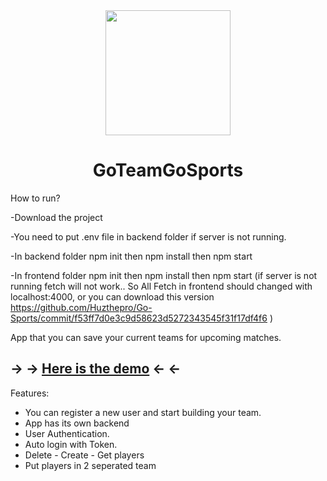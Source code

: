 
<div id="header" align="center">
  <img src="https://media.giphy.com/media/szF0Nmtj0QXVPCc4Bg/giphy.gif" width="200"/>
  
  # GoTeamGoSports
</div>

How to run?

-Download the project

-You need to put .env file in backend folder if server is not running.

-In backend folder npm init then npm install then npm start

-In frontend folder npm init then npm install then npm start (if server is not running fetch will not work.. So All Fetch in frontend should changed with localhost:4000, or you can download this version https://github.com/Huzthepro/Go-Sports/commit/f53ff7d0e3c9d58623d5272343545f31f17df4f6 )



App that you can save your current teams for upcoming matches.



→ → [Here is the demo](https://go-team-go-sports.netlify.app/) ← ←
-

Features:
- You can register a new user and start building your team.
- App has its own backend
- User Authentication.
- Auto login with Token.
- Delete - Create - Get players
- Put players in 2 seperated team


